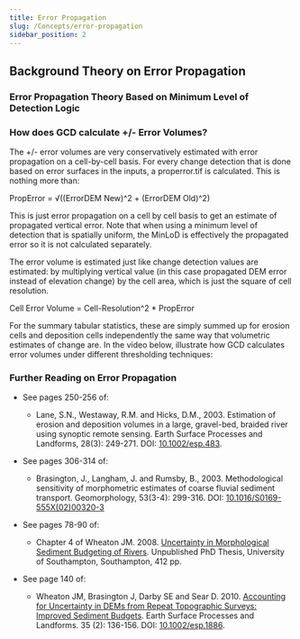 ```yaml
---
title: Error Propagation
slug: /Concepts/error-propagation
sidebar_position: 2
---
```


## Background Theory on Error Propagation

### Error Propagation Theory Based on Minimum Level of Detection Logic

<YouTubeEmbed videoId="boXszBr0RHQ"/>

### How does GCD calculate +/- Error Volumes?

The +/- error volumes are very conservatively estimated with error propagation on a cell-by-cell basis. For every change detection that is done based on error surfaces in the inputs, a properror.tif is calculated. This is nothing more than:

  PropError = √((ErrorDEM New)^2 + (ErrorDEM Old)^2)

This is just error propagation on a cell by cell basis to get an estimate of propagated vertical error. Note that when using a minimum level of detection that is spatially uniform, the MinLoD is effectively the propagated error so it is not calculated separately. 

The error volume is estimated just like change detection values are estimated: by multiplying vertical value (in this case propagated DEM error instead of elevation change) by the cell area, which is just the square of cell resolution.

  Cell Error Volume = Cell-Resolution^2 * PropError

For the summary tabular statistics, these are simply summed up for erosion cells and deposition cells independently the same way that volumetric estimates of change are. In the video below, illustrate how GCD calculates error volumes under different thresholding techniques:


<YouTubeEmbed videoId="FHBcCf2Nx5k" title="GCD Error Volumes Video" />

### Further Reading on Error Propagation

- See pages 250-256 of:
  - Lane, S.N., Westaway, R.M. and Hicks, D.M., 2003. Estimation of erosion and deposition volumes in a large, gravel-bed, braided river using synoptic remote sensing. Earth Surface Processes and Landforms, 28(3): 249-271. DOI: [10.1002/esp.483](http://dx.doi.org/10.1002/esp.483).

- See pages 306-314 of:
  - Brasington, J., Langham, J. and Rumsby, B., 2003. Methodological sensitivity of morphometric estimates of coarse fluvial sediment transport. Geomorphology, 53(3-4): 299-316. DOI: [10.1016/S0169-555X(02)00320-3](http://dx.doi.org/10.1016/S0169-555X%2802%2900320-3) 

- See pages 78-90 of: 
  - Chapter 4 of Wheaton JM. 2008. [Uncertainty in Morphological Sediment Budgeting of Rivers](http://www.joewheaton.org/Home/research/projects-1/morphological-sediment-budgeting/phdthesis). Unpublished PhD Thesis, University of Southampton, Southampton, 412 pp.

- See page 140 of:
  - Wheaton JM, Brasington J, Darby SE and Sear D. 2010. [Accounting for Uncertainty in DEMs from Repeat Topographic Surveys: Improved Sediment Budgets](http://dx.doi.org/10.1002/esp.1886). Earth Surface Processes and Landforms. 35 (2): 136-156. DOI: [10.1002/esp.1886](http://dx.doi.org/10.1002/esp.1886).
